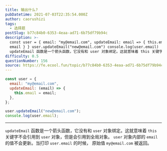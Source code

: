 ```yaml
---
title: 输出什么?
pubDatetime: 2021-07-03T22:35:54.000Z
author: caorushizi
tags:
  - 选择题
postSlug: b77c84b0-6353-4eaa-ad71-6b75df79b94c
description: >-
  const user = { email: "my@email.com", updateEmail: email => { this.email =
  email } } user.updateEmail("new@email.com") console.log(user.email)
  updateEmail 函数是一个箭头函数，它没有和 user 对象绑定。这就意味着 this 关键字不会引用到
difficulty: 0.5
questionNumber: 156
source: https://fe.ecool.fun/topic/b77c84b0-6353-4eaa-ad71-6b75df79b94c
---
```


```javascript
const user = {
  email: "my@email.com",
  updateEmail: (email) => {
    this.email = email;
  },
};

user.updateEmail("new@email.com");
console.log(user.email);
```

---

`updateEmail` 函数是一个箭头函数，它没有和 `user` 对象绑定。这就意味着 `this` 关键字不会引用到 `user` 对象，但是会引用到全局对象。 `user` 对象内部的 `email` 的值不会更新。当打印 `user.email` 的时候， 原始值 `my@email.com` 被返回。
